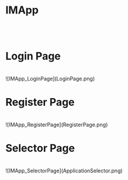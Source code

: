 # IMApp

<br>
<br>
<h1>Login Page</h1>
<br>
![IMApp_LoginPage](LoginPage.png)
<br>
<h1>Register Page</h1>
<br>
![IMApp_RegisterPage](RegisterPage.png)
<br>
<h1>Selector Page</h1>
<br>
![IMApp_SelectorPage](ApplicationSelector.png)
